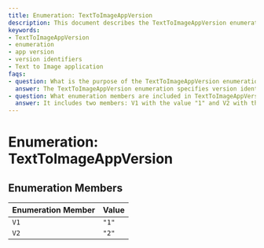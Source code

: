 ```yaml
---
title: Enumeration: TextToImageAppVersion
description: This document describes the TextToImageAppVersion enumeration which defines version identifiers for the Text to Image application. It includes the available enumeration members and their corresponding values.
keywords:
- TextToImageAppVersion
- enumeration
- app version
- version identifiers
- Text to Image application
faqs:
- question: What is the purpose of the TextToImageAppVersion enumeration?
  answer: The TextToImageAppVersion enumeration specifies version identifiers for different releases of the Text to Image application, helping to track and manage app versions.
- question: What enumeration members are included in TextToImageAppVersion?
  answer: It includes two members: V1 with the value "1" and V2 with the value "2", representing successive versions of the application.
---
```

# Enumeration: TextToImageAppVersion

## Enumeration Members

| Enumeration Member | Value |
| ------ | ------ |
| `V1` | `"1"` |
| `V2` | `"2"` |
